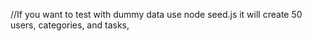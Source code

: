 //If you want to test with dummy data use node seed.js it will create 50 users, categories, and tasks,